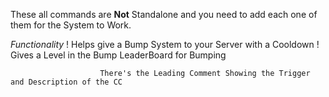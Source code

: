 These all commands are **Not** Standalone and you need to add each one of them for the System to Work.



_Functionality_
       ! Helps give a Bump System to your Server with a Cooldown
       ! Gives a Level in the Bump LeaderBoard for Bumping
 
 
                
                        There's the Leading Comment Showing the Trigger and Description of the CC
